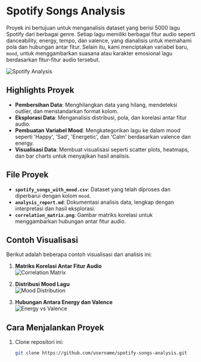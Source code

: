 # Spotify Songs Analysis

Proyek ini bertujuan untuk menganalisis dataset yang berisi 5000 lagu Spotify dari berbagai genre. Setiap lagu memiliki berbagai fitur audio seperti danceability, energy, tempo, dan valence, yang dianalisis untuk memahami pola dan hubungan antar fitur. Selain itu, kami menciptakan variabel baru, `mood`, untuk menggambarkan suasana atau karakter emosional lagu berdasarkan fitur-fitur audio tersebut.

![Spotify Analysis](https://via.placeholder.com/800x400.png?text=Visualization+Placeholder)

## Highlights Proyek
- **Pembersihan Data**: Menghilangkan data yang hilang, mendeteksi outlier, dan menstandarkan format kolom.
- **Eksplorasi Data**: Menganalisis distribusi, pola, dan korelasi antar fitur audio.
- **Pembuatan Variabel Mood**: Mengkategorikan lagu ke dalam mood seperti 'Happy', 'Sad', 'Energetic', dan 'Calm' berdasarkan valence dan energy.
- **Visualisasi Data**: Membuat visualisasi seperti scatter plots, heatmaps, dan bar charts untuk menyajikan hasil analisis.

## File Proyek
- **`spotify_songs_with_mood.csv`**: Dataset yang telah diproses dan diperbarui dengan kolom `mood`.
- **`analysis_report.md`**: Dokumentasi analisis data, lengkap dengan interpretasi dan hasil eksplorasi.
- **`correlation_matrix.png`**: Gambar matriks korelasi untuk menggambarkan hubungan antar fitur audio.

## Contoh Visualisasi
Berikut adalah beberapa contoh visualisasi dari analisis ini:

1. **Matriks Korelasi Antar Fitur Audio**  
   ![Correlation Matrix](path/to/correlation_matrix.png)

2. **Distribusi Mood Lagu**  
   ![Mood Distribution](path/to/mood_distribution.png)

3. **Hubungan Antara Energy dan Valence**  
   ![Energy vs Valence](path/to/energy_vs_valence.png)

## Cara Menjalankan Proyek
1. Clone repositori ini:
   ```bash
   git clone https://github.com/username/spotify-songs-analysis.git
